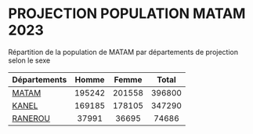 # PROJECTION POPULATION MATAM 2023
	
Répartition de la population de MATAM par départements de projection selon le sexe
	
| Départements  | Homme | Femme | Total |
| --------- |:-----:|:-----:|:-----:|
| [MATAM](MATAM) | 195242 | 201558 | 396800 |
| [KANEL](KANEL) | 169185 | 178105 | 347290 |
| [RANEROU](RANEROU) | 37991 | 36695 | 74686 |

